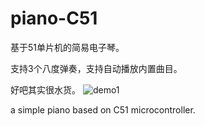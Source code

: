 # piano-C51

基于51单片机的简易电子琴。

支持3个八度弹奏，支持自动播放内置曲目。

好吧其实很水货。
![demo1](https://raw.githubusercontent.com/jiacai-wang/piano-C51/master/pianoC51.jpg)


a simple piano based on C51 microcontroller.
